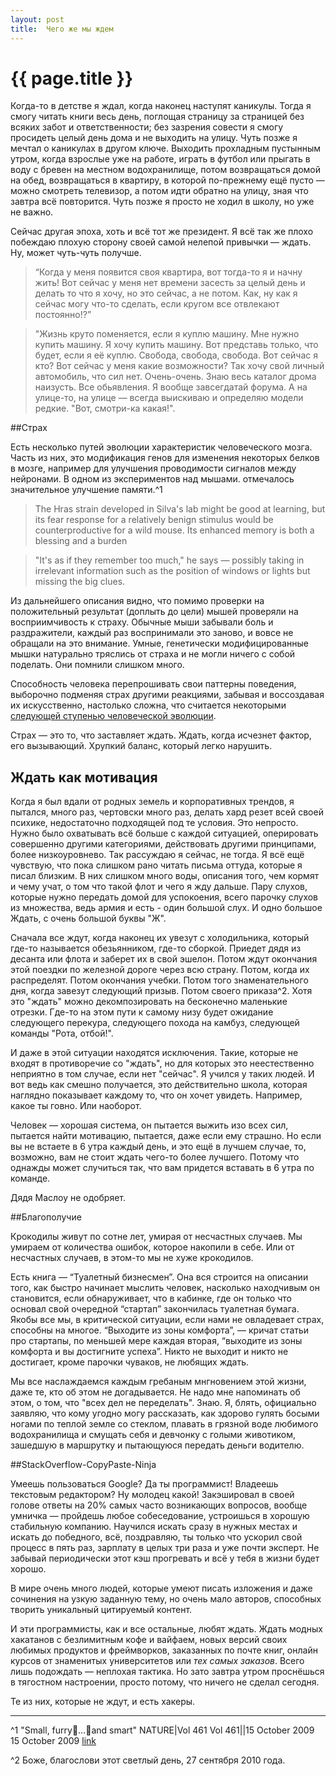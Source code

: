 ```yaml
---
layout: post
title:  Чего же мы ждем
---
```

# {{ page.title }}


Когда-то в детстве я ждал, когда наконец наступят каникулы. Тогда я смогу читать книги весь день, поглощая страницу за страницей без всяких забот и ответственности; без зазрения совести я смогу просидеть целый день дома и не выходить на улицу. Чуть позже я мечтал о каникулах в другом ключе. Выходить прохладным пустынным утром, когда взрослые уже на работе, играть в футбол или прыгать в воду с бревен на местном водохранилище, потом возвращаться домой на обед, возвращаться в квартиру, в которой по-прежнему ещё пусто — можно смотреть телевизор, а потом идти обратно на улицу, зная что завтра всё повторится. Чуть позже я просто не ходил в школу, но уже не важно.

Сейчас другая эпоха, хоть и всё тот же президент. Я всё так же плохо побеждаю плохую сторону своей самой нелепой привычки — ждать. Ну, может чуть-чуть получше.

> “Когда у меня появится своя квартира, вот тогда-то я и начну жить! Вот сейчас у меня нет времени засесть за целый день и делать то что я хочу, но это сейчас, а не потом. Как, ну как я сейчас могу что-то сделать, если кругом все отвлекают постоянно!?”



> "Жизнь круто поменяется, если я куплю машину. Мне нужно купить машину. Я хочу купить машину. Вот представь только, что будет, если я её куплю. Свобода, свобода, свобода. Вот сейчас я кто? Вот сейчас у меня какие возможности? Так хочу свой личный автомобиль, что сил нет. Очень-очень. Знаю весь каталог дрома наизусть. Все обьявления. Я вообще завсегдатай форума. А на улице-то, на улице — всегда выискиваю и определяю модели редкие. "Вот, смотри-ка какая!".


##Страх


Есть несколько путей эволюции характеристик человеческого мозга. Часть из них, это модификация генов для изменения некоторых белков в мозге, например для улучшения проводимости сигналов между нейронами. В одном из экспериментов над мышами. отмечалось значительное улучшение памяти.^1

> The Hras strain developed in Silva's lab might be good at learning, but its fear response for a relatively benign stimulus would be counterproductive for a wild mouse. Its enhanced memory is both a blessing and a burden

> "It's as if they remember too much," he says — possibly taking in irrelevant information such as the position of windows or lights but missing the big clues.

Из дальнейшего описания видно, что помимо проверки на положительный результат (доплыть до цели) мышей проверяли на восприимчивость к страху. Обычные мыши забывали боль и раздражители, каждый раз воспринимали это заново, и вовсе не обращали на это внимание. Умные, генетически модифицированные мышки натурально тряслись от страха и не могли ничего с собой поделать. Они помнили слишком много.

Способность человека перепрошивать свои паттерны поведения, выборочно подменяя страх другими реакциями, забывая и воссоздавая их искусственно, настолько сложна, что считается некоторыми [следующей ступенью человеческой эволюции](http://hs2.me/). 

Страх — это то, что заставляет ждать. Ждать, когда исчезнет фактор, его вызывающий. Хрупкий баланс, который легко нарушить. 

## Ждать как мотивация

Когда я был вдали от родных земель и корпоративных трендов, я пытался, много раз, чертовски много раз, делать хард резет всей своей психике, недостаточно подходящей под те условия. Это непросто. Нужно было охватывать всё больше с каждой ситуацией, оперировать совершенно другими категориями, действовать другими принципами, более низкоуровнево. Так рассуждаю я сейчас, не тогда. Я всё ещё чувствую, что пока слишком рано читать письма оттуда, которые я писал близким. В них слишком много воды, описания того, чем кормят и чему учат, о том что такой флот и чего я жду дальше. Пару слухов, которые нужно передать домой для успокоения, всего парочку слухов из множества, ведь армия и есть - один большой слух. И одно большое Ждать, с очень большой буквы "Ж".

Сначала все ждут, когда наконец их увезут с холодильника, который где-то называется обезьянником, где-то сборкой. Приедет дядя из десанта или флота и заберет их в свой эшелон. Потом ждут окончания этой поездки по железной дороге через всю страну. Потом, когда их распределят. Потом окончания учебки. Потом того знаменательного дня, когда завезут следующий призыв. Потом своего приказа^2. Хотя это "ждать" можно декомпозировать на бесконечно маленькие отрезки. Где-то на этом пути к самому низу будет ожидание следующего перекура, следующего похода на камбуз, следующей команды "Рота, отбой!". 

И даже в этой ситуации находятся исключения. Такие, которые не входят в противоречие со "ждать", но для которых это неестественно неприятно в том случае, если нет "сейчас". Я учился у таких людей. И вот ведь как смешно получается, это действительно школа, которая наглядно показывает каждому то, что он хочет увидеть. Например, какое ты говно. Или наоборот. 

Человек — хорошая система, он пытается выжить изо всех сил, пытается найти мотивацию, пытается, даже если ему страшно.  Но если вы не встаете в 6 утра каждый день, и это ещё в лучшем случае, то, возможно, вам не стоит ждать чего-то более лучшего. Потому что однажды может случиться так, что вам придется вставать в 6 утра по команде.

Дядя Маслоу не одобряет.

##Благополучие

Крокодилы живут по сотне лет, умирая от несчастных случаев. Мы умираем от количества ошибок, которое накопили в себе. Или от несчастных случаев, в этом-то мы не хуже крокодилов.

Есть книга — “Туалетный бизнесмен”.  Она вся строится на описании того, как быстро начинает мыслить человек, насколько находчивым он становится, если обнаруживает, что в кабинке, где он только что основал свой очередной “стартап” закончилась туалетная бумага. Якобы все мы, в критической ситуации, если нами не овладевает страх, способны на многое. “Выходите из зоны комфорта”, —  кричат статьи про стартапы, по меньшей мере каждая вторая, “выходите из зоны комфорта и вы достигните успеха”. Никто не выходит и никто не достигает, кроме парочки чуваков, не любящих ждать.

Мы все наслаждаемся каждым гребаным мнгновением этой жизни, даже те, кто об этом не догадывается. Не надо мне напоминать об этом, о том, что "всех дел не переделать". Знаю. Я, блять, официально заявляю, что кому угодно могу рассказать, как здорово гулять босыми ногами по теплой земле со стеклом, плавать в грязной воде любимого водохранилища и смущать себя и девчонку с голыми животиком, зашедшую в маршрутку и пытающуюся передать деньги водителю. 

##StackOverflow-CopyPaste-Ninja


Умеешь пользоваться Google? Да ты программист! Владеешь текстовым редактором? Ну молодец какой! Закэшировал в своей голове ответы на 20% самых часто возникающих вопросов, вообще умничка — пройдешь любое собеседование, устроишься в хорошую стабильную компанию. Научился искать сразу в нужных местах и искать до победного, всё, поздравляю, ты только что ускорил свой процесс в пять раз, зарплату в целых три раза и уже почти эксперт. Не забывай периодически этот кэш прогревать и всё у тебя в жизни будет хорошо.

В мире очень много людей, которые умеют писать изложения и даже сочинения на узкую заданную тему, но очень мало авторов, способных творить уникальный цитируемый контент. 

И эти программисты, как и все остальные, любят ждать. Ждать модных хакатанов с безлимитным кофе и вайфаем, новых версий своих любимых продуктов и фреймворков, заказанных по почте книг, онлайн курсов от знаменитых университетов или *тех самых заказов*. Всего лишь подождать — неплохая тактика. Но зато завтра утром проснёшься в тягостном настроении, просто потому, что ничего не сделал сегодня. 

Те из них, которые не ждут, и есть хакеры. 

***

^1 "Small, furry…and smart" NATURE|Vol 461 Vol 461||15 October 2009 15 October 2009 [link](http://www.nature.com/news/2009/091014/pdf/461862a.pdf)

^2 Боже, благослови этот светлый день, 27 сентября 2010 года. 